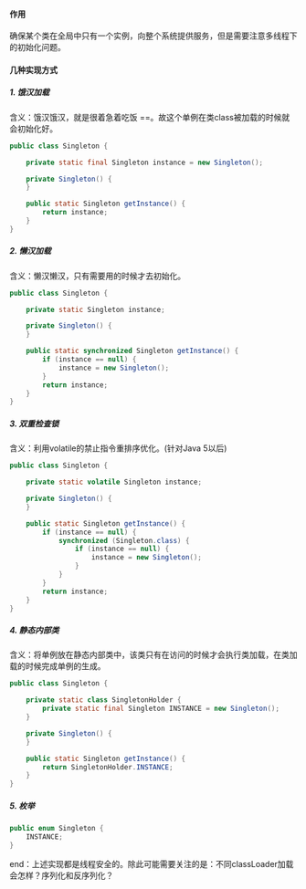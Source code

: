 #### 作用
确保某个类在全局中只有一个实例，向整个系统提供服务，但是需要注意多线程下的初始化问题。


#### 几种实现方式    
##### 1. 饿汉加载   
含义：饿汉饿汉，就是很着急着吃饭 ==。故这个单例在类class被加载的时候就会初始化好。
``` Java
public class Singleton {

    private static final Singleton instance = new Singleton();

    private Singleton() {
    }

    public static Singleton getInstance() {
        return instance;
    }
}
```

##### 2. 懒汉加载    
含义：懒汉懒汉，只有需要用的时候才去初始化。
``` Java
public class Singleton {

    private static Singleton instance;

    private Singleton() {
    }

    public static synchronized Singleton getInstance() {
        if (instance == null) {
            instance = new Singleton();
        }
        return instance;
    }
}
```
##### 3. 双重检查锁
含义：利用volatile的禁止指令重排序优化。(针对Java 5以后)
``` Java
public class Singleton {

    private static volatile Singleton instance;

    private Singleton() {
    }

    public static Singleton getInstance() {
        if (instance == null) {
            synchronized (Singleton.class) {
                if (instance == null) {
                    instance = new Singleton();
                }
            }
        }
        return instance;
    }
}
```
##### 4. 静态内部类
含义：将单例放在静态内部类中，该类只有在访问的时候才会执行类加载，在类加载的时候完成单例的生成。
``` Java
public class Singleton {

    private static class SingletonHolder {
        private static final Singleton INSTANCE = new Singleton();
    }

    private Singleton() {
    }

    public static Singleton getInstance() {
        return SingletonHolder.INSTANCE;
    }
}
```
##### 5. 枚举
``` Java
public enum Singleton {     
    INSTANCE;
}
```

end：上述实现都是线程安全的。除此可能需要关注的是：不同classLoader加载会怎样？序列化和反序列化？
